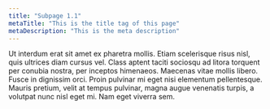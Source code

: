 ```yaml
---
title: "Subpage 1.1"
metaTitle: "This is the title tag of this page"
metaDescription: "This is the meta description"
---
```


Ut interdum erat sit amet ex pharetra mollis. Etiam scelerisque risus nisl, quis ultrices diam cursus vel. Class aptent taciti sociosqu ad litora torquent per conubia nostra, per inceptos himenaeos. Maecenas vitae mollis libero. Fusce in dignissim orci. Proin pulvinar mi eget nisi elementum pellentesque. Mauris pretium, velit at tempus pulvinar, magna augue venenatis turpis, a volutpat nunc nisl eget mi. Nam eget viverra sem.
